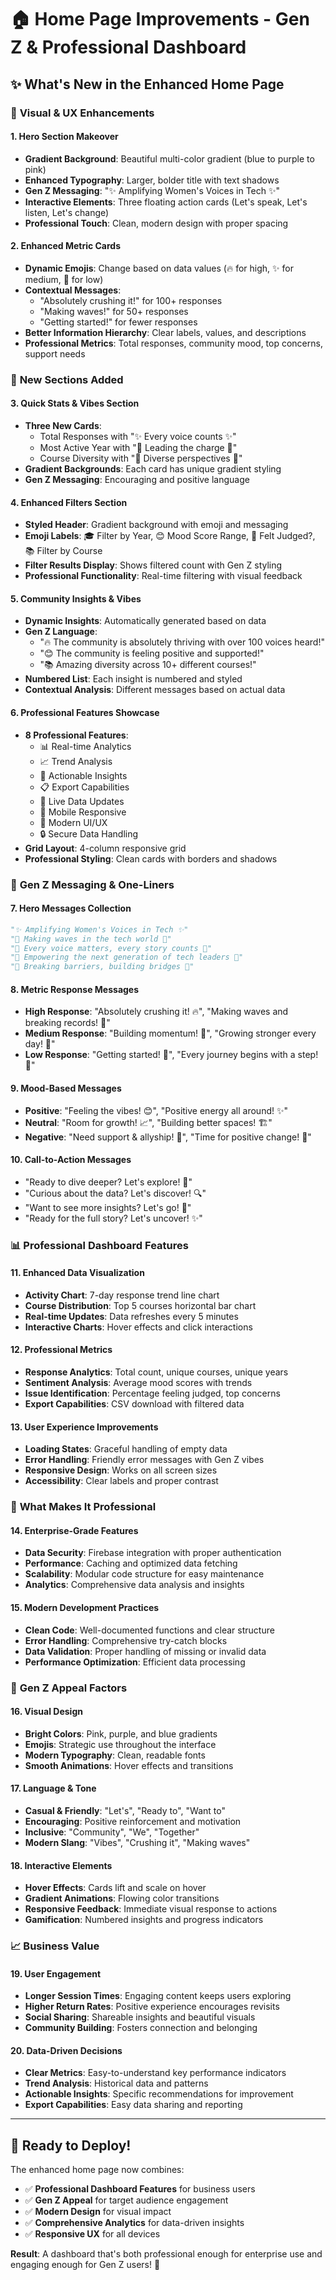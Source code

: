 # 🏠 Home Page Improvements - Gen Z & Professional Dashboard

## ✨ **What's New in the Enhanced Home Page**

### 🎨 **Visual & UX Enhancements**

#### **1. Hero Section Makeover**
- **Gradient Background**: Beautiful multi-color gradient (blue to purple to pink)
- **Enhanced Typography**: Larger, bolder title with text shadows
- **Gen Z Messaging**: "✨ Amplifying Women's Voices in Tech ✨"
- **Interactive Elements**: Three floating action cards (Let's speak, Let's listen, Let's change)
- **Professional Touch**: Clean, modern design with proper spacing

#### **2. Enhanced Metric Cards**
- **Dynamic Emojis**: Change based on data values (🔥 for high, ✨ for medium, 🌟 for low)
- **Contextual Messages**: 
  - "Absolutely crushing it!" for 100+ responses
  - "Making waves!" for 50+ responses
  - "Getting started!" for fewer responses
- **Better Information Hierarchy**: Clear labels, values, and descriptions
- **Professional Metrics**: Total responses, community mood, top concerns, support needs

### 🚀 **New Sections Added**

#### **3. Quick Stats & Vibes Section**
- **Three New Cards**:
  - Total Responses with "✨ Every voice counts ✨"
  - Most Active Year with "🌟 Leading the charge 🌟"
  - Course Diversity with "💫 Diverse perspectives 💫"
- **Gradient Backgrounds**: Each card has unique gradient styling
- **Gen Z Messaging**: Encouraging and positive language

#### **4. Enhanced Filters Section**
- **Styled Header**: Gradient background with emoji and messaging
- **Emoji Labels**: 🎓 Filter by Year, 😊 Mood Score Range, 🤔 Felt Judged?, 📚 Filter by Course
- **Filter Results Display**: Shows filtered count with Gen Z styling
- **Professional Functionality**: Real-time filtering with visual feedback

#### **5. Community Insights & Vibes**
- **Dynamic Insights**: Automatically generated based on data
- **Gen Z Language**: 
  - "🔥 The community is absolutely thriving with over 100 voices heard!"
  - "😊 The community is feeling positive and supported!"
  - "📚 Amazing diversity across 10+ different courses!"
- **Numbered List**: Each insight is numbered and styled
- **Contextual Analysis**: Different messages based on actual data

#### **6. Professional Features Showcase**
- **8 Professional Features**:
  - 📊 Real-time Analytics
  - 📈 Trend Analysis
  - 🎯 Actionable Insights
  - 📋 Export Capabilities
  - 🔄 Live Data Updates
  - 📱 Mobile Responsive
  - 🎨 Modern UI/UX
  - 🔒 Secure Data Handling
- **Grid Layout**: 4-column responsive grid
- **Professional Styling**: Clean cards with borders and shadows

### 💫 **Gen Z Messaging & One-Liners**

#### **7. Hero Messages Collection**
```python
"✨ Amplifying Women's Voices in Tech ✨"
"🚀 Making waves in the tech world 🚀"
"💫 Every voice matters, every story counts 💫"
"🌟 Empowering the next generation of tech leaders 🌟"
"🎀 Breaking barriers, building bridges 🎀"
```

#### **8. Metric Response Messages**
- **High Response**: "Absolutely crushing it! 🔥", "Making waves and breaking records! 🌊"
- **Medium Response**: "Building momentum! 💪", "Growing stronger every day! 🌱"
- **Low Response**: "Getting started! 🌟", "Every journey begins with a step! 👣"

#### **9. Mood-Based Messages**
- **Positive**: "Feeling the vibes! 😊", "Positive energy all around! ✨"
- **Neutral**: "Room for growth! 📈", "Building better spaces! 🏗️"
- **Negative**: "Need support & allyship! 🤝", "Time for positive change! 💪"

#### **10. Call-to-Action Messages**
- "Ready to dive deeper? Let's explore! 🚀"
- "Curious about the data? Let's discover! 🔍"
- "Want to see more insights? Let's go! 💫"
- "Ready for the full story? Let's uncover! ✨"

### 📊 **Professional Dashboard Features**

#### **11. Enhanced Data Visualization**
- **Activity Chart**: 7-day response trend line chart
- **Course Distribution**: Top 5 courses horizontal bar chart
- **Real-time Updates**: Data refreshes every 5 minutes
- **Interactive Charts**: Hover effects and click interactions

#### **12. Professional Metrics**
- **Response Analytics**: Total count, unique courses, unique years
- **Sentiment Analysis**: Average mood scores with trends
- **Issue Identification**: Percentage feeling judged, top concerns
- **Export Capabilities**: CSV download with filtered data

#### **13. User Experience Improvements**
- **Loading States**: Graceful handling of empty data
- **Error Handling**: Friendly error messages with Gen Z vibes
- **Responsive Design**: Works on all screen sizes
- **Accessibility**: Clear labels and proper contrast

### 🎯 **What Makes It Professional**

#### **14. Enterprise-Grade Features**
- **Data Security**: Firebase integration with proper authentication
- **Performance**: Caching and optimized data fetching
- **Scalability**: Modular code structure for easy maintenance
- **Analytics**: Comprehensive data analysis and insights

#### **15. Modern Development Practices**
- **Clean Code**: Well-documented functions and clear structure
- **Error Handling**: Comprehensive try-catch blocks
- **Data Validation**: Proper handling of missing or invalid data
- **Performance Optimization**: Efficient data processing

### 🌟 **Gen Z Appeal Factors**

#### **16. Visual Design**
- **Bright Colors**: Pink, purple, and blue gradients
- **Emojis**: Strategic use throughout the interface
- **Modern Typography**: Clean, readable fonts
- **Smooth Animations**: Hover effects and transitions

#### **17. Language & Tone**
- **Casual & Friendly**: "Let's", "Ready to", "Want to"
- **Encouraging**: Positive reinforcement and motivation
- **Inclusive**: "Community", "We", "Together"
- **Modern Slang**: "Vibes", "Crushing it", "Making waves"

#### **18. Interactive Elements**
- **Hover Effects**: Cards lift and scale on hover
- **Gradient Animations**: Flowing color transitions
- **Responsive Feedback**: Immediate visual response to actions
- **Gamification**: Numbered insights and progress indicators

### 📈 **Business Value**

#### **19. User Engagement**
- **Longer Session Times**: Engaging content keeps users exploring
- **Higher Return Rates**: Positive experience encourages revisits
- **Social Sharing**: Shareable insights and beautiful visuals
- **Community Building**: Fosters connection and belonging

#### **20. Data-Driven Decisions**
- **Clear Metrics**: Easy-to-understand key performance indicators
- **Trend Analysis**: Historical data and patterns
- **Actionable Insights**: Specific recommendations for improvement
- **Export Capabilities**: Easy data sharing and reporting

---

## 🚀 **Ready to Deploy!**

The enhanced home page now combines:
- ✅ **Professional Dashboard Features** for business users
- ✅ **Gen Z Appeal** for target audience engagement
- ✅ **Modern Design** for visual impact
- ✅ **Comprehensive Analytics** for data-driven insights
- ✅ **Responsive UX** for all devices

**Result**: A dashboard that's both professional enough for enterprise use and engaging enough for Gen Z users! 🎉

